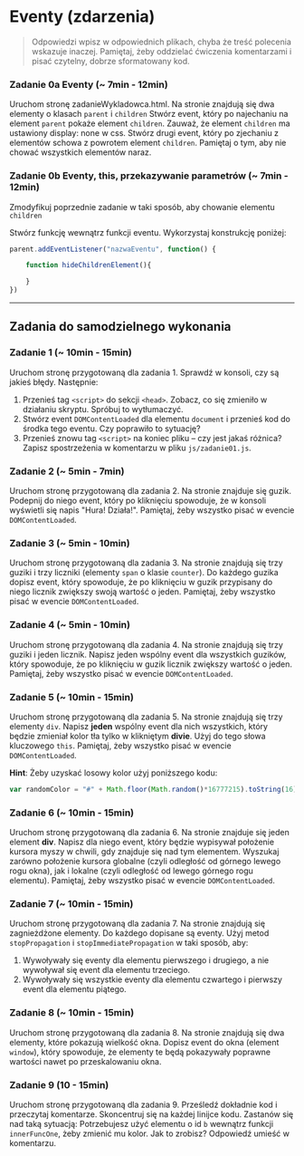 # Eventy (zdarzenia)

> Odpowiedzi wpisz w odpowiednich plikach, chyba że treść polecenia wskazuje inaczej.
Pamiętaj, żeby oddzielać ćwiczenia komentarzami i pisać czytelny, dobrze sformatowany kod.

### Zadanie 0a Eventy  (~ 7min - 12min)
Uruchom stronę zadanieWykladowca.html.  Na stronie znajdują się dwa elementy o klasach ```parent``` i ```children```
Stwórz event, który po najechaniu na element ```parent``` pokaże element ```children```. Zauważ, że element ```children``` ma ustawiony display: none w css.
Stwórz drugi event, który po zjechaniu z elementów schowa z powrotem element ```children```.
Pamiętaj o tym, aby nie chować wszystkich elementów naraz.

### Zadanie 0b Eventy, this, przekazywanie parametrów  (~ 7min - 12min)
Zmodyfikuj poprzednie zadanie w taki sposób, aby chowanie elementu ```children```

Stwórz funkcję wewnątrz funkcji eventu. Wykorzystaj konstrukcję poniżej:

```JavaScript
parent.addEventListener("nazwaEventu", function() {

    function hideChildrenElement(){

    }
})
```
-------------------------------------------------------------------------------

## Zadania do samodzielnego wykonania

### Zadanie 1 (~ 10min - 15min)

Uruchom stronę przygotowaną dla zadania 1. Sprawdź w konsoli, czy są jakieś błędy. Następnie:
  1. Przenieś tag ```<script>``` do sekcji ```<head>```. Zobacz, co się zmieniło w działaniu skryptu. Spróbuj to wytłumaczyć.
  2. Stwórz event ```DOMContentLoaded``` dla elementu ```document``` i przenieś kod do środka tego eventu. Czy poprawiło to sytuację?
  3. Przenieś znowu tag ```<script>``` na koniec pliku &ndash; czy jest jakaś różnica?
Zapisz spostrzeżenia w komentarzu w pliku ```js/zadanie01.js```.

### Zadanie 2 (~ 5min - 7min)

Uruchom stronę przygotowaną dla zadania 2. Na stronie znajduje się guzik. Podepnij do niego event, który po kliknięciu spowoduje, że w konsoli wyświetli się napis "Hura! Działa!".
Pamiętaj, żeby wszystko pisać w evencie ```DOMContentLoaded```.

### Zadanie 3 (~ 5min - 10min)

Uruchom stronę przygotowaną dla zadania 3. Na stronie znajdują się trzy guziki i trzy liczniki (elementy ```span``` o klasie ```counter```). Do każdego guzika dopisz event, który spowoduje, że po kliknięciu w guzik przypisany do niego licznik zwiększy swoją wartość o jeden.
Pamiętaj, żeby wszystko pisać w evencie ```DOMContentLoaded```.

### Zadanie 4  (~ 5min - 10min)

Uruchom stronę przygotowaną dla zadania 4. Na stronie znajdują się trzy guziki i jeden licznik. Napisz jeden wspólny event dla wszystkich guzików, który spowoduje, że po kliknięciu w guzik licznik zwiększy wartość o jeden.
Pamiętaj, żeby wszystko pisać w evencie ```DOMContentLoaded```.

### Zadanie 5  (~ 10min - 15min)

Uruchom stronę przygotowaną dla zadania 5. Na stronie znajdują się trzy elementy ```div```. Napisz **jeden** wspólny event dla nich wszystkich, który będzie zmieniał kolor tła tylko w klikniętym **divie**. Użyj do tego słowa kluczowego ```this```.
Pamiętaj, żeby wszystko pisać w evencie ```DOMContentLoaded```.

**Hint**:
Żeby uzyskać losowy kolor użyj poniższego kodu:
```JavaScript
var randomColor = "#" + Math.floor(Math.random()*16777215).toString(16);
```

### Zadanie 6  (~ 10min - 15min)

Uruchom stronę przygotowaną dla zadania 6. Na stronie znajduje się jeden element **div**. Napisz dla niego event, który będzie wypisywał położenie kursora myszy w chwili, gdy znajduje się nad tym elementem.
Wyszukaj zarówno położenie kursora globalne (czyli odległość od górnego lewego rogu okna), jak i lokalne (czyli odległość od lewego górnego rogu elementu).
Pamiętaj, żeby wszystko pisać w evencie ```DOMContentLoaded```.

### Zadanie 7  (~ 10min - 15min)

Uruchom stronę przygotowaną dla zadania 7. Na stronie znajdują się zagnieżdżone elementy. Do każdego dopisane są eventy. Użyj metod ```stopPropagation``` i ```stopImmediatePropagation``` w taki sposób, aby:
  1. Wywoływały się eventy dla elementu pierwszego i drugiego, a nie wywoływał się event dla elementu trzeciego.
  2. Wywoływały się wszystkie eventy dla elementu czwartego i pierwszy event dla elementu piątego.

### Zadanie 8 (~ 10min - 15min)

Uruchom stronę przygotowaną dla zadania 8.
Na stronie znajdują się dwa elementy, które pokazują wielkość okna. Dopisz event do okna (element ```window```), który spowoduje, że elementy te będą pokazywały poprawne wartości nawet po przeskalowaniu okna.

### Zadanie 9 (10 - 15min)

Uruchom stronę przygotowaną dla zadania 9. Prześledź dokładnie kod i przeczytaj komentarze.
Skoncentruj się na każdej linijce kodu. Zastanów się nad taką sytuacją:
Potrzebujesz użyć elementu o id ```b``` wewnątrz funkcji ```innerFuncOne```, żeby zmienić mu kolor.
Jak to zrobisz? Odpowiedź umieść w komentarzu.
